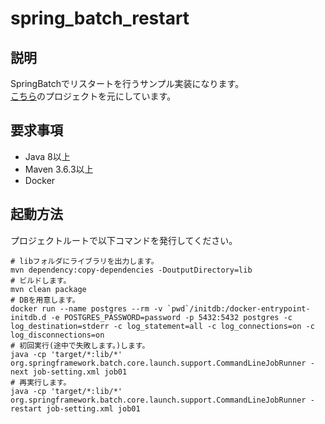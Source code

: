 # spring_batch_restart
## 説明
SpringBatchでリスタートを行うサンプル実装になります。  
[こちら](https://github.com/U0326/spring_batch_commandline_runner_template)のプロジェクトを元にしています。

## 要求事項
* Java 8以上
* Maven 3.6.3以上
* Docker

## 起動方法
プロジェクトルートで以下コマンドを発行してください。
```
# libフォルダにライブラリを出力します。
mvn dependency:copy-dependencies -DoutputDirectory=lib
# ビルドします。
mvn clean package
# DBを用意します。
docker run --name postgres --rm -v `pwd`/initdb:/docker-entrypoint-initdb.d -e POSTGRES_PASSWORD=password -p 5432:5432 postgres -c log_destination=stderr -c log_statement=all -c log_connections=on -c log_disconnections=on
# 初回実行(途中で失敗します。)します。
java -cp 'target/*:lib/*' org.springframework.batch.core.launch.support.CommandLineJobRunner -next job-setting.xml job01
# 再実行します。
java -cp 'target/*:lib/*' org.springframework.batch.core.launch.support.CommandLineJobRunner -restart job-setting.xml job01
```
